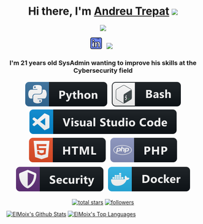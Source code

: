 <div align="center">
   <h1>Hi there, I'm <a href="https://www.linkedin.com/in/andreu-trepat-1a4a65228/">Andreu Trepat</a> <img src="https://media.giphy.com/media/hvRJCLFzcasrR4ia7z/giphy.gif" width="25px"> </h1>
   
   
   <img src="https://pronoun.cyou/x/y?subject=He&object=Him&height=20"> 
</div>
  
<p align='center'>
   <a href="https://www.linkedin.com/in/andreu-trepat-1a4a65228/"><img height="30" src="https://raw.githubusercontent.com/8bithemant/8bithemant/master/linkedin.png?raw=true"></a>&nbsp;&nbsp;
<a href="https://app.hackthebox.com/profile/829451"><img height="30" src="https://raw.githubusercontent.com/silofy/hackthebox/master/icon.png?raw=true"></a>&nbsp;&nbsp;
 </p>
 
<p>
  <h3 align="center">I'm 21 years old SysAdmin wanting to improve his skills at the Cybersecurity field</h3>
</p>


<p align="center">
 <img src="https://raw.githubusercontent.com/8bithemant/8bithemant/master/svg/dev/languages/python.svg" alt="python" style="vertical-align:top; margin:4px">
 <img src="https://raw.githubusercontent.com/8bithemant/8bithemant/master/svg/dev/tools/bash.svg" alt="bash" style="vertical-align:top; margin:4px">
 <img src="https://raw.githubusercontent.com/8bithemant/8bithemant/master/svg/dev/tools/visualstudio_code.svg" alt="vscode" style="vertical-align:top; margin:4px">
 <img src="https://raw.githubusercontent.com/MikeCodesDotNET/ColoredBadges/master/svg/dev/languages/html.svg" alt="html" style="vertical-align:top; margin:6px 4px">
 <img src="https://raw.githubusercontent.com/MikeCodesDotNET/ColoredBadges/master/svg/dev/languages/php.svg" alt="php" style="vertical-align:top; margin:6px 4px">
 <img src="https://raw.githubusercontent.com/MikeCodesDotNET/ColoredBadges/master/svg/dev/misc/security.svg" alt="Security" style="vertical-align:top; margin:6px 4px">
 <img src="https://raw.githubusercontent.com/MikeCodesDotNET/ColoredBadges/master/svg/dev/tools/docker.svg" alt="Docker" style="vertical-align:top; margin:6px 4px">
</p>

<p align="center">
  <a href="https://github.com/ElMoix?tab=repositories&sort=stargazers">
    <img alt="total stars" title="Total stars on GitHub" src="https://custom-icon-badges.demolab.com/github/stars/ElMoix?color=55960c&style=for-the-badge&labelColor=488207&logo=star"/></a>
  <a href="https://github.com/ElMoix?tab=followers">
    <img alt="followers" title="Follow me on Github" src="https://custom-icon-badges.demolab.com/github/followers/ElMoix?color=236ad3&labelColor=1155ba&style=for-the-badge&logo=person-add&label=Follow&logoColor=white"/></a>
</p>


  <a href="https://github.com/anuraghazra/github-readme-stats"><img alt="ElMoix's Github Stats" src="https://denvercoder1-github-readme-stats.vercel.app/api/?username=ElMoix&show_icons=true&include_all_commits=true&count_private=true&theme=react&hide_border=true&bg_color=1F222E&title_color=F85D7F&icon_color=F8D866" height="192px"/></a>
  <a href="https://github.com/anuraghazra/github-readme-stats"><img alt="ElMoix's Top Languages" src="https://denvercoder1-github-readme-stats.vercel.app/api/top-langs/?username=ElMoix&langs_count=8&layout=compact&theme=react&hide_border=true&bg_color=1F222E&title_color=F85D7F&icon_color=F8D866&hide=Jupyter%20Notebook,Roff" height="192px"/></a>
  <br/>
